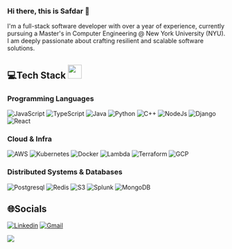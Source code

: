 ### Hi there, this is Safdar 👋

<!--
**Safdarahmedd/safdarahmedd** is a ✨ _special_ ✨ repository because its `README.md` (this file) appears on your GitHub profile.

Here are some ideas to get you started:

- 🔭 I’m currently working on ...
- 🌱 I’m currently learning ...
- 👯 I’m looking to collaborate on ...
- 🤔 I’m looking for help with ...
- 💬 Ask me about ...
- 📫 How to reach me: ...
- 😄 Pronouns: ...
- ⚡ Fun fact: ...
-->

I'm a full-stack software developer with over a year of experience, currently pursuing a Master's in Computer Engineering @ New York University (NYU). I am deeply passionate about crafting resilient and scalable software solutions.

## 💻Tech Stack <img src = "https://media2.giphy.com/media/QssGEmpkyEOhBCb7e1/giphy.gif?cid=ecf05e47a0n3gi1bfqntqmob8g9aid1oyj2wr3ds3mg700bl&rid=giphy.gif" width = 32px> 
### Programming Languages
![JavaScript](https://img.shields.io/badge/javascript-%23323330.svg?style=for-the-badge&logo=javascript&logoColor=%23F7DF1E)
![TypeScript](https://img.shields.io/badge/typescript-%233178C6?style=for-the-badge&logo=typescript&logoColor=000000)
![Java](https://img.shields.io/badge/java-%23ED8B00.svg?style=for-the-badge&logo=openjdk&logoColor=white)
![Python](https://img.shields.io/badge/Python-3776AB?style=for-the-badge&logo=python&logoColor=white)
![C++](https://img.shields.io/badge/c++-%2300599C.svg?style=for-the-badge&logo=c%2B%2B&logoColor=white)
![NodeJs](https://img.shields.io/badge/NOde.js-%23339933?style=for-the-badge&logo=nodedotjs&color=000000)
![Django](https://img.shields.io/badge/django-%23092E20?style=for-the-badge&logo=django&labelColor=%23092E20)
![React](https://img.shields.io/badge/react-%2361DAFB?style=for-the-badge&logo=react&logoColor=000000)

### Cloud & Infra
![AWS](https://img.shields.io/badge/AWS-%23FF9900.svg?style=for-the-badge&logo=amazon-aws&logoColor=white)
![Kubernetes](https://img.shields.io/badge/kubernetes-%23326ce5.svg?style=for-the-badge&logo=kubernetes&logoColor=white)
![Docker](https://img.shields.io/badge/docker-%230db7ed.svg?style=for-the-badge&logo=docker&logoColor=white)
![Lambda](https://img.shields.io/badge/lambda-%23FF9900?style=for-the-badge&logo=awslambda&logoColor=FFFFFF)
![Terraform](https://img.shields.io/badge/terraform-%23844FBA?style=for-the-badge&logo=terraform&color=000000)
![GCP](https://img.shields.io/badge/GCP-%234285F4?style=for-the-badge&logo=googlecloud&logoColor=FFFFFF)


### Distributed Systems & Databases
![Postgresql](https://img.shields.io/badge/PostgreSQL-316192?style=for-the-badge&logo=postgresql&logoColor=white) 
![Redis](https://img.shields.io/badge/redis-%23DD0031.svg?&style=for-the-badge&logo=redis&logoColor=white) 
![S3](https://img.shields.io/badge/Amazon%20S3-569A31.svg?style=for-the-badge&logo=Amazon-S3&logoColor=white) 
![Splunk](https://img.shields.io/badge/splunk-%23FF574D?style=for-the-badge&logo=splunk)
![MongoDB](https://img.shields.io/badge/MongoDB-%234ea94b.svg?style=for-the-badge&logo=mongodb&logoColor=white)

## 🌐Socials
[![Linkedin](https://img.shields.io/badge/LinkedIn-0072b1?style=for-the-badge&logo=linkedin&logoColor=white)](https://www.linkedin.com/in/safdar-ahmed/)
[![Gmail](https://img.shields.io/badge/Gmail-D14836?style=for-the-badge&logo=gmail&logoColor=white)](mailto:sa8237@nyu.edu) 




![](https://komarev.com/ghpvc/?username=your-github-username&color=gray)

